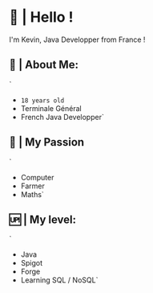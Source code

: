 # 👋 | Hello !

I'm Kevin, Java Developper from France !

## 💁 | About Me:

`
- `18 years old`
- Terminale Général
- French Java Developper`

## 💙 | My Passion

`
- Computer
- Farmer
- Maths`

## 🆙 | My level:

`
- Java
- Spigot
- Forge
- Learning SQL / NoSQL`
